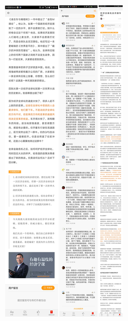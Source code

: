 ![](../../images/2016年10月/HF1021-2.jpg)
![](../../images/2016年10月/HF1021-3.jpg)
![](../../images/2016年10月/HF1021.jpg)
